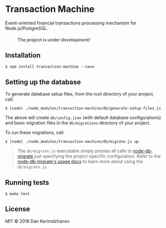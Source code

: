 # Transaction Machine

Event-oriented financial transactions processing mechanism for Node.js/PostgreSQL.

> #### The project is under development!

## Installation

    $ npm install transaction-machine --save


## Setting up the database

To generate database setup files, from the root directory of your project, call:

    $ [node] ./node_modules/transaction-machine/db/generate-setup-files.js

The above will create `db/config.json` (with default database configurations)
and basic migration files in the `db/migrations` directory of your project.

To run these migrations, call:

    $ [node] ./node_modules/transaction-machine/db/migrate.js up

> The `db/migrate.js` executable simply proxies all calls to [node-db-migrate](https://www.npmjs.com/package/db-migrate) just specifying the project-specific configuration.
Refer to the [node-db-migrate's usage docs](http://umigrate.readthedocs.org/projects/db-migrate/en/latest/Getting%20Started/usage/) to learn more about using the `db/migrate.js`.


## Running tests

    $ make test


## License

MIT &copy; 2016 Dan Kerimdzhanov
